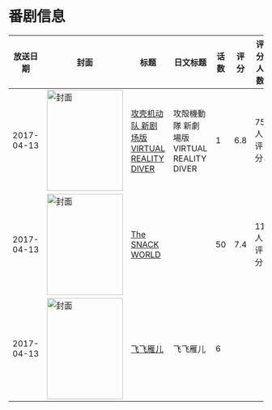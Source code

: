 # 番剧信息

|放送日期|封面|标题|日文标题|话数|评分|评分人数|
|---|---|---|---|---|---|---|
|2017-04-13|<img src="//lain.bgm.tv/pic/cover/c/11/af/162032_RQjuI.jpg" alt="封面" style="width:150px;height:200px;object-fit:cover;">|[攻壳机动队 新剧场版 VIRTUAL REALITY DIVER](https://bangumi.tv/subject/162032)|攻殻機動隊 新劇場版 VIRTUAL REALITY DIVER|1|6.8|75人评分|
|2017-04-13|<img src="//lain.bgm.tv/pic/cover/c/fb/71/188174_wJ6K1.jpg" alt="封面" style="width:150px;height:200px;object-fit:cover;">|[The SNACK WORLD](https://bangumi.tv/subject/188174)||50|7.4|11人评分|
|2017-04-13|<img src="//lain.bgm.tv/pic/cover/c/bd/94/228227_pt7eG.jpg" alt="封面" style="width:150px;height:200px;object-fit:cover;">|[飞飞雁儿](https://bangumi.tv/subject/228227)|飞飞雁儿|6|||
